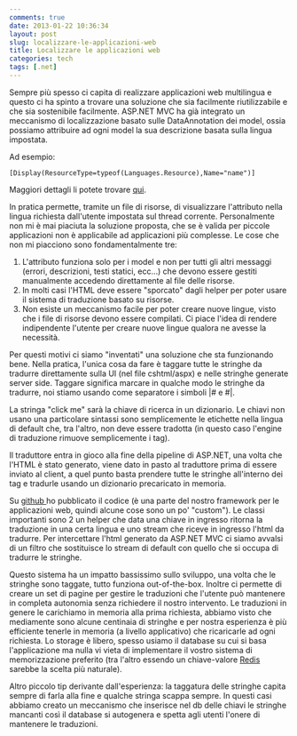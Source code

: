 ```yaml
---
comments: true
date: 2013-01-22 10:36:34
layout: post
slug: localizzare-le-applicazioni-web
title: Localizzare le applicazioni web
categories: tech
tags: [.net]
---
```


Sempre più spesso ci capita di realizzare applicazioni web multilingua e questo ci ha spinto a trovare una soluzione che sia facilmente riutilizzabile e che sia sostenibile facilmente.
ASP.NET MVC ha già integrato un meccanismo di localizzazione basato sulle DataAnnotation dei model, ossia possiamo attribuire ad ogni model la sua descrizione basata sulla lingua impostata.



Ad esempio:


    [Display(ResourceType=typeof(Languages.Resource),Name="name")]

Maggiori dettagli li potete trovare [qui](http://haacked.com/archive/2009/12/11/localizing-aspnetmvc-validation.aspx).

In pratica permette, tramite un file di risorse, di visualizzare l'attributo nella lingua richiesta dall'utente impostata sul thread corrente.
Personalmente non mi è mai piaciuta la soluzione proposta, che se è valida per piccole applicazioni non è applicabile ad applicazioni più complesse. Le cose che non mi piacciono sono fondamentalmente tre:
1) L'attributo funziona solo per i model e non per tutti gli altri messaggi (errori, descrizioni, testi statici, ecc…) che devono essere gestiti manualmente accedendo direttamente al file delle risorse.
2) In molti casi l'HTML deve essere "sporcato" dagli helper per poter usare il sistema di traduzione basato su risorse.
4) Non esiste un meccanismo facile per poter creare nuove lingue, visto che i file di risorse devono essere compilati. Ci piace l'idea di rendere indipendente l'utente per creare nuove lingue qualora ne avesse la necessità.

Per questi motivi ci siamo "inventati" una soluzione che sta funzionando bene. Nella pratica, l'unica cosa da fare è taggare tutte le stringhe da tradurre direttamente sulla UI (nel file cshtml/aspx) e nelle stringhe generate server side.
Taggare significa marcare in qualche modo le stringhe da tradurre, noi stiamo usando come separatore i simboli |# e #|.


La stringa "click me" sarà la chiave di ricerca in un dizionario. Le chiavi non usano una particolare sintassi sono semplicemente le etichette nella lingua di default che, tra l'altro, non deve essere tradotta (in questo caso l'engine di traduzione rimuove semplicemente i tag).

Il traduttore entra in gioco alla fine della pipeline di ASP.NET, una volta che l'HTML è stato generato, viene dato in pasto al traduttore prima di essere inviato al client, a quel punto basta prendere tutte le stringhe all'interno dei tag e tradurle usando un dizionario precaricato in memoria.

Su [github ](https://github.com/emadb/MvcMultiLanguage)ho pubblicato il codice (è una parte del nostro framework per le applicazioni web, quindi alcune cose sono un po' "custom"). Le classi importanti sono 2 un helper che data una chiave in ingresso ritorna la traduzione in una certa lingua e uno stream che riceve in ingresso l'html da tradurre. Per intercettare l'html generato da ASP.NET MVC ci siamo avvalsi di un filtro che sostituisce lo stream di default con quello che si occupa di tradurre le stringhe.

Questo sistema ha un impatto bassissimo sullo sviluppo, una volta che le stringhe sono taggate, tutto funziona out-of-the-box. Inoltre ci permette di creare un set di pagine per gestire le traduzioni che l'utente può mantenere in completa autonomia senza richiedere il nostro intervento.
Le traduzioni in genere le carichiamo in memoria alla prima richiesta, abbiamo visto che mediamente sono alcune centinaia di stringhe e per nostra esperienza è più efficiente tenerle in memoria (a livello applicativo) che ricaricarle ad ogni richiesta.
Lo storage è libero, spesso usiamo il database su cui si basa l'applicazione ma nulla vi vieta di implementare il vostro sistema di memorizzazione preferito (tra l'altro essendo un chiave-valore [Redis ](http://redis.io/)sarebbe la scelta più naturale).


Altro piccolo tip derivante dall'esperienza: la taggatura delle stringhe capita sempre di farla alla fine e qualche stringa scappa sempre. In questi casi abbiamo creato un meccanismo che inserisce nel db delle chiavi le stringhe mancanti così il database si autogenera e spetta agli utenti l'onere di mantenere le traduzioni.

